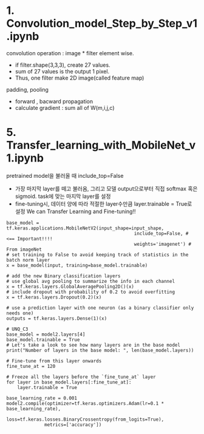 # 1. Convolution_model_Step_by_Step_v1.ipynb
convolution operation : image * filter element wise.
- if filter.shape(3,3,3), create 27 values.
- sum of 27 values is the output 1 pixel.
- Thus, one filter make 2D image(called feature map)

padding, pooling
- forward , bacward propagation
- calculate gradient : sum all of W(m,i,j,c)

# 5. Transfer_learning_with_MobileNet_v1.ipynb
pretrained model을 불러올 때 include_top=False
- 가장 마지막 layer를 떼고 불러옴, 그리고 모델 output으로부터 직접 softmax 혹은 sigmoid. task에 맞는 마지막 layer를 설정
- fine-tuning시, 데이터 양에 따라 적절한 layer수만큼 layer.trainable = True로 설정
We can Transfer Learning and Fine-tuning!!
~~~
base_model = tf.keras.applications.MobileNetV2(input_shape=input_shape,
                                               include_top=False, # <== Important!!!!
                                               weights='imagenet') # From imageNet
# set training to False to avoid keeping track of statistics in the batch norm layer
x = base_model(input, training=base_model.trainable) 

# add the new Binary classification layers
# use global avg pooling to summarize the info in each channel
x = tf.keras.layers.GlobalAveragePooling2D()(x)
# include dropout with probability of 0.2 to avoid overfitting
x = tf.keras.layers.Dropout(0.2)(x)
    
# use a prediction layer with one neuron (as a binary classifier only needs one)
outputs = tf.keras.layers.Dense(1)(x)

# UNQ_C3
base_model = model2.layers[4]
base_model.trainable = True
# Let's take a look to see how many layers are in the base model
print("Number of layers in the base model: ", len(base_model.layers))

# Fine-tune from this layer onwards
fine_tune_at = 120

# Freeze all the layers before the `fine_tune_at` layer
for layer in base_model.layers[:fine_tune_at]:
    layer.trainable = True

base_learning_rate = 0.001
model2.compile(optimizer=tf.keras.optimizers.Adam(lr=0.1 * base_learning_rate),
              loss=tf.keras.losses.BinaryCrossentropy(from_logits=True),
              metrics=['accuracy'])
~~~

